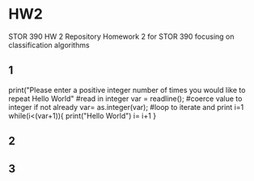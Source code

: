 # HW2
STOR 390 HW 2 Repository
Homework 2 for STOR 390 focusing on classification algorithms 
## 1

print("Please enter a positive integer number of times you would like to repeat Hello World"
#read in integer
var = readline();
#coerce value to integer if not already
var= as.integer(var);
#loop to iterate and print
i=1
while(i<(var+1)){
  print("Hello World")
  i= i+1
  }
## 2

## 3
